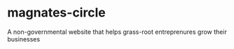# magnates-circle
A non-governmental website that helps grass-root entreprenures grow their businesses
